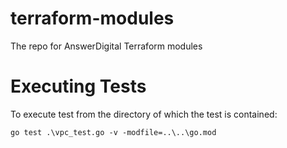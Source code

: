 # terraform-modules
The repo for AnswerDigital Terraform modules

# Executing Tests

To execute test from the directory of which the test is contained:

``go test .\vpc_test.go -v -modfile=..\..\go.mod``